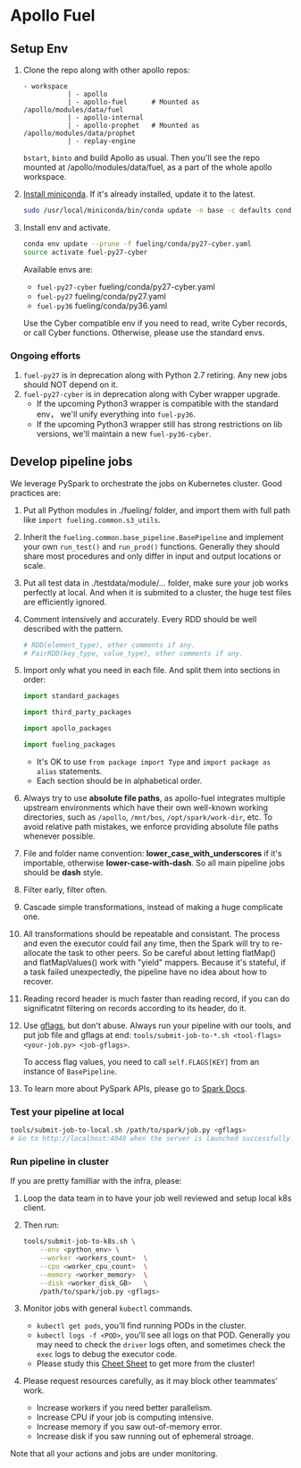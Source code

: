 # Apollo Fuel

## Setup Env

1. Clone the repo along with other apollo repos:

   ```text
   - workspace
              | - apollo
              | - apollo-fuel      # Mounted as /apollo/modules/data/fuel
              | - apollo-internal
              | - apollo-prophet   # Mounted as /apollo/modules/data/prophet
              | - replay-engine
   ```

   `bstart`, `binto` and build Apollo as usual. Then you'll see the repo mounted
   at /apollo/modules/data/fuel, as a part of the whole apollo workspace.

1. [Install miniconda](https://docs.conda.io/en/latest/miniconda.html).
   If it's already installed, update it to the latest.

   ```bash
   sudo /usr/local/miniconda/bin/conda update -n base -c defaults conda
   ```

1. Install env and activate.

   ```bash
   conda env update --prune -f fueling/conda/py27-cyber.yaml
   source activate fuel-py27-cyber
   ```

   Available envs are:
   * `fuel-py27-cyber` fueling/conda/py27-cyber.yaml
   * `fuel-py27` fueling/conda/py27.yaml
   * `fuel-py36` fueling/conda/py36.yaml

   Use the Cyber compatible env if you need to read, write Cyber records, or
   call Cyber functions. Otherwise, please use the standard envs.

### Ongoing efforts

1. `fuel-py27` is in deprecation along with Python 2.7 retiring. Any new jobs
   should NOT depend on it.
1. `fuel-py27-cyber` is in deprecation along with Cyber wrapper upgrade.
   * If the upcoming Python3 wrapper is compatible with the standard env， we'll
     unify everything into `fuel-py36`.
   * If the upcoming Python3 wrapper still has strong restrictions on lib
     versions, we'll maintain a new `fuel-py36-cyber`.

## Develop pipeline jobs

We leverage PySpark to orchestrate the jobs on Kubernetes cluster. Good
practices are:

1. Put all Python modules in ./fueling/ folder, and import them with full path
   like `import fueling.common.s3_utils`.
1. Inherit the `fueling.common.base_pipeline.BasePipeline` and implement your
   own `run_test()` and `run_prod()` functions. Generally they should share most
   procedures and only differ in input and output locations or scale.
1. Put all test data in ./testdata/module/... folder, make sure your job works
   perfectly at local. And when it is submited to a cluster, the huge test files
   are efficiently ignored.
1. Comment intensively and accurately. Every RDD should be well described with
   the pattern.

   ```python
   # RDD(element_type), other comments if any.
   # PairRDD(key_type, value_type), other comments if any.
   ```

1. Import only what you need in each file. And split them into sections in
   order:

   ```python
   import standard_packages

   import third_party_packages

   import apollo_packages

   import fueling_packages
   ```

   * It's OK to use `from package import Type` and `import package as alias`
     statements.
   * Each section should be in alphabetical order.

1. Always try to use **absolute file paths**, as apollo-fuel integrates multiple
   upstream environments which have their own well-known working directories,
   such as `/apollo`, `/mnt/bos`, `/opt/spark/work-dir`, etc. To avoid relative
   path mistakes, we enforce providing absolute file paths whenever possible.
1. File and folder name convention: **lower_case_with_underscores** if it's
   importable, otherwise **lower-case-with-dash**. So all main pipeline jobs
   should be **dash** style.
1. Filter early, filter often.
1. Cascade simple transformations, instead of making a huge complicate one.
1. All transformations should be repeatable and consistant. The process and even
   the executor could fail any time, then the Spark will try to re-allocate the
   task to other peers. So be careful about letting flatMap() and
   flatMapValues() work with "yield" mappers. Because it's stateful, if a task
   failed unexpectedly, the pipeline have no idea about how to recover.
1. Reading record header is much faster than reading record, if you can do
   significatnt filtering on records according to its header, do it.
1. Use [gflags](https://abseil.io/docs/python/guides/flags), but don't abuse.
   Always run your pipeline with our tools, and put job file and gflags at end:
   `tools/submit-job-to-*.sh <tool-flags> <your-job.py> <job-gflags>`.

   To access flag values, you need to call `self.FLAGS[KEY]` from an instance of
   `BasePipeline`.
1. To learn more about PySpark APIs, please go to
   [Spark Docs](https://spark.apache.org/docs/latest/api/python/pyspark.html).

### Test your pipeline at local

```bash
tools/submit-job-to-local.sh /path/to/spark/job.py <gflags>
# Go to http://localhost:4040 when the server is launched successfully.
```

### Run pipeline in cluster

If you are pretty familliar with the infra, please:
1. Loop the data team in to have your job well reviewed and setup local k8s
   client.
1. Then run:

   ```bash
   tools/submit-job-to-k8s.sh \
       --env <python_env> \
       --worker <workers_count>  \
       --cpu <worker_cpu_count>  \
       --memory <worker_memory>  \
       --disk <worker_disk_GB>   \
       /path/to/spark/job.py <gflags>
   ```

1. Monitor jobs with general `kubectl` commands.

   * `kubectl get pods`, you'll find running PODs in the cluster.
   * `kubectl logs -f <POD>`, you'll see all logs on that POD. Generally you may
     need to check the `driver` logs often, and sometimes check the `exec` logs
     to debug the executor code.
   * Please study this
     [Cheet Sheet](https://kubernetes.io/docs/reference/kubectl/cheatsheet) to
     get more from the cluster!

1. Please request resources carefully, as it may block other teammates' work.

   * Increase workers if you need better parallelism.
   * Increase CPU if your job is computing intensive.
   * Increase memory if you saw out-of-memory error.
   * Increase disk if you saw running out of ephemeral stroage.

Note that all your actions and jobs are under monitoring.
